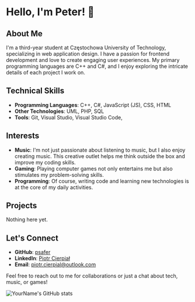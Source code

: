 # Hello, I'm Peter! 👋

## About Me
I'm a third-year student at Częstochowa University of Technology, specializing in web application design. I have a passion for frontend development and love to create engaging user experiences. My primary programming languages are C++ and C#, and I enjoy exploring the intricate details of each project I work on.

## Technical Skills
- **Programming Languages**: C++, C#, JavaScript (JS), CSS, HTML
- **Other Technologies**: UML, PHP, SQL
- **Tools**: Git, Visual Studio, Visual Studio Code, 

## Interests
- **Music**: I'm not just passionate about listening to music, but I also enjoy creating music. This creative outlet helps me think outside the box and improve my coding skills.
- **Gaming**: Playing computer games not only entertains me but also stimulates my problem-solving skills.
- **Programming**: Of course, writing code and learning new technologies is at the core of my daily activities.

## Projects
Nothing here yet.

## Let's Connect
- **GitHub**: [psafer](https://github.com/psafer)
- **LinkedIn**: [Piotr Cierpiał](https://www.linkedin.com/in/piotr-cierpiał-a8ab27305/)
- **Email**: [piotr.cierpial@outlook.com](piotr.cierpial@outlook.com)

Feel free to reach out to me for collaborations or just a chat about tech, music, or games!

![YourName's GitHub stats](https://github-readme-stats.vercel.app/api?username=psafer&show_icons=true)

